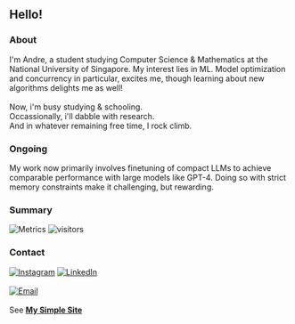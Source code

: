 ## Hello! 

### About
I'm Andre, a student studying Computer Science & Mathematics at the National University of Singapore. My interest lies in ML. Model optimization and concurrency in particular, excites me, though learning about new algorithms delights me as well!
<br></br>
Now, i'm busy studying & schooling.  
Occassionally, i'll dabble with research.  
And in whatever remaining free time, I rock climb.

### Ongoing
My work now primarily involves finetuning of compact LLMs to achieve comparable performance with large models like GPT-4. Doing so with strict memory constraints make it challenging, but rewarding.

### Summary
![Metrics](https://metrics.lecoq.io/4ndrelim?template=classic&introduction=1&languages=1&activity=1&base.indepth=false&base.hireable=false&languages.limit=8&languages.threshold=0%25&languages.other=false&languages.colors=github&languages.sections=most-used&languages.indepth=false&languages.analysis.timeout=15&languages.categories=programming%2C%20mark-up&languages.recent.categories=markup%2C%20programming&languages.recent.load=300&languages.recent.days=14&activity.limit=5&activity.load=300&activity.days=14&activity.visibility=all&activity.timestamps=false&activity.filter=all&introduction.title=true&config.timezone=Asia%2FSingapore)
![visitors](https://visitor-badge.laobi.icu/badge?page_id=4ndrelim)

### Contact
[![Instagram](https://img.shields.io/badge/Instagram-%23E4405F.svg?style=for-the-badge&logo=Instagram&logoColor=white)](https://www.instagram.com/4ndre_lim/)
[![LinkedIn](https://img.shields.io/badge/linkedin-%230077B5.svg?style=for-the-badge&logo=linkedin&logoColor=white)](https://www.linkedin.com/in/andre-linhk/)
<br></br>
[![Email](https://img.shields.io/badge/-Email-blue)](mailto:andre_lin@u.nus.edu)
<br></br>
See [__My Simple Site__](https://4ndrelim.github.io/)

